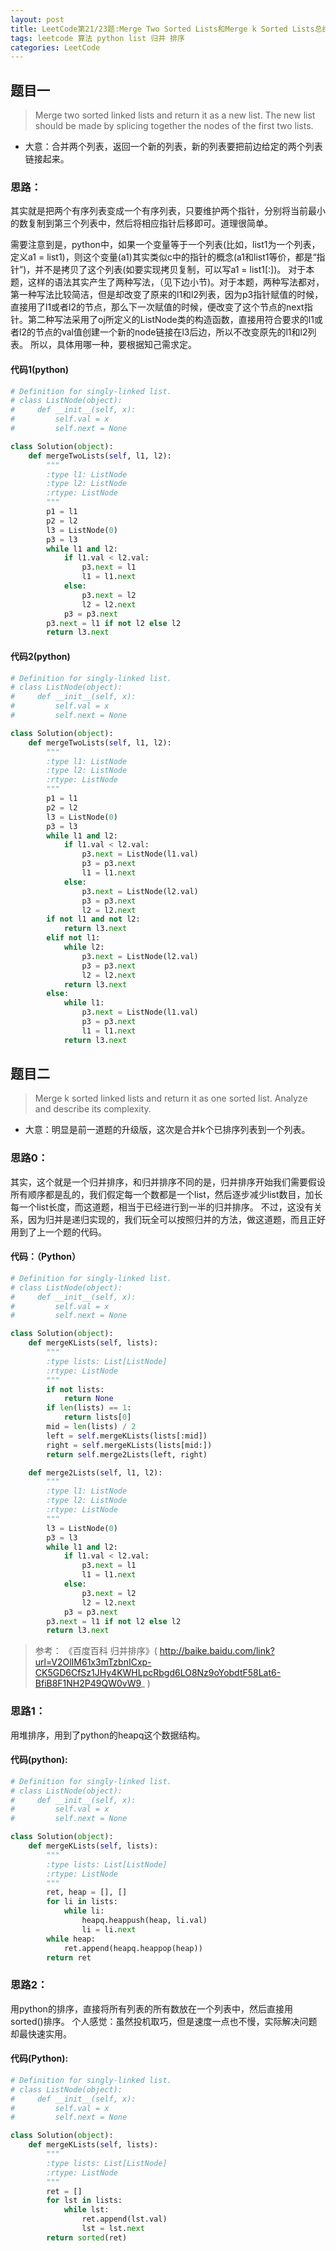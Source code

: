 ```yaml
---
layout: post
title: LeetCode第21/23题:Merge Two Sorted Lists和Merge k Sorted Lists总结 
tags: leetcode 算法 python list 归并 排序
categories: LeetCode
---
```



## 题目一
> Merge two sorted linked lists and return it as a new list. The new list should be made by splicing together the nodes of the first two lists.

* 大意：合并两个列表，返回一个新的列表，新的列表要把前边给定的两个列表链接起来。

### 思路：
其实就是把两个有序列表变成一个有序列表，只要维护两个指针，分别将当前最小的数复制到第三个列表中，然后将相应指针后移即可。道理很简单。

需要注意到是，python中，如果一个变量等于一个列表(比如，list1为一个列表，定义a1 = list1)，则这个变量(a1)其实类似c中的指针的概念(a1和list1等价，都是“指针”)，并不是拷贝了这个列表(如要实现拷贝复制，可以写a1 = list1[:])。
对于本题，这样的语法其实产生了两种写法，（见下边小节)。对于本题，两种写法都对，第一种写法比较简洁，但是却改变了原来的l1和l2列表，因为p3指针赋值的时候，直接用了l1或者l2的节点，那么下一次赋值的时候，便改变了这个节点的next指针。第二种写法采用了oj所定义的ListNode类的构造函数，直接用符合要求的l1或者l2的节点的val值创建一个新的node链接在l3后边，所以不改变原先的l1和l2列表。
所以，具体用哪一种，要根据知己需求定。

#### 代码1(python)
~~~python
# Definition for singly-linked list.
# class ListNode(object):
#     def __init__(self, x):
#         self.val = x
#         self.next = None

class Solution(object):
    def mergeTwoLists(self, l1, l2):
        """
        :type l1: ListNode
        :type l2: ListNode
        :rtype: ListNode
        """
        p1 = l1
        p2 = l2
        l3 = ListNode(0)
        p3 = l3
        while l1 and l2:
            if l1.val < l2.val:
                p3.next = l1
                l1 = l1.next
            else:
                p3.next = l2
                l2 = l2.next
            p3 = p3.next
        p3.next = l1 if not l2 else l2
        return l3.next
~~~
#### 代码2(python)
~~~python
# Definition for singly-linked list.
# class ListNode(object):
#     def __init__(self, x):
#         self.val = x
#         self.next = None

class Solution(object):
    def mergeTwoLists(self, l1, l2):
        """
        :type l1: ListNode
        :type l2: ListNode
        :rtype: ListNode
        """
        p1 = l1
        p2 = l2
        l3 = ListNode(0)
        p3 = l3
        while l1 and l2:
            if l1.val < l2.val:
                p3.next = ListNode(l1.val)
                p3 = p3.next
                l1 = l1.next
            else:
                p3.next = ListNode(l2.val)
                p3 = p3.next
                l2 = l2.next
        if not l1 and not l2:
            return l3.next
        elif not l1:
            while l2:
                p3.next = ListNode(l2.val)
                p3 = p3.next
                l2 = l2.next
            return l3.next
        else:
            while l1:
                p3.next = ListNode(l1.val)
                p3 = p3.next
                l1 = l1.next
            return l3.next
~~~

## 题目二
> Merge k sorted linked lists and return it as one sorted list. Analyze and describe its complexity.

* 大意：明显是前一道题的升级版，这次是合并k个已排序列表到一个列表。

### 思路0：
其实，这个就是一个归并排序，和归并排序不同的是，归并排序开始我们需要假设所有顺序都是乱的，我们假定每一个数都是一个list，然后逐步减少list数目，加长每一个list长度，而这道题，相当于已经进行到一半的归并排序。
不过，这没有关系，因为归并是递归实现的，我们玩全可以按照归并的方法，做这道题，而且正好用到了上一个题的代码。

#### 代码：（Python）
~~~python
# Definition for singly-linked list.
# class ListNode(object):
#     def __init__(self, x):
#         self.val = x
#         self.next = None

class Solution(object):
    def mergeKLists(self, lists):
        """
        :type lists: List[ListNode]
        :rtype: ListNode
        """
        if not lists:
            return None
        if len(lists) == 1:
            return lists[0]
        mid = len(lists) / 2
        left = self.mergeKLists(lists[:mid])
        right = self.mergeKLists(lists[mid:])
        return self.merge2Lists(left, right)

    def merge2Lists(self, l1, l2):
        """
        :type l1: ListNode
        :type l2: ListNode
        :rtype: ListNode
        """
        l3 = ListNode(0)
        p3 = l3
        while l1 and l2:
            if l1.val < l2.val:
                p3.next = l1
                l1 = l1.next
            else:
                p3.next = l2
                l2 = l2.next
            p3 = p3.next
        p3.next = l1 if not l2 else l2
        return l3.next
~~~
> 参考：
> 《百度百科 归并排序》( http://baike.baidu.com/link?url=V2OlIM61x3mTzbnICxp-CK5GD6CfSz1JHy4KWHLpcRbgd6LO8Nz9oYobdtF58Lat6-BfiB8F1NH2P49QW0vW9_ )


### 思路1：
用堆排序，用到了python的heapq这个数据结构。

#### 代码(python):
~~~python
# Definition for singly-linked list.
# class ListNode(object):
#     def __init__(self, x):
#         self.val = x
#         self.next = None

class Solution(object):
    def mergeKLists(self, lists):
        """
        :type lists: List[ListNode]
        :rtype: ListNode
        """
        ret, heap = [], []
        for li in lists:
            while li:
                heapq.heappush(heap, li.val)
                li = li.next
        while heap:
            ret.append(heapq.heappop(heap))
        return ret
~~~


### 思路2：
用python的排序，直接将所有列表的所有数放在一个列表中，然后直接用sorted()排序。
个人感觉：虽然投机取巧，但是速度一点也不慢，实际解决问题却最快速实用。

#### 代码(Python):
~~~python
# Definition for singly-linked list.
# class ListNode(object):
#     def __init__(self, x):
#         self.val = x
#         self.next = None

class Solution(object):
    def mergeKLists(self, lists):
        """
        :type lists: List[ListNode]
        :rtype: ListNode
        """
        ret = []
        for lst in lists:
            while lst:
                ret.append(lst.val)
                lst = lst.next
        return sorted(ret)

~~~



